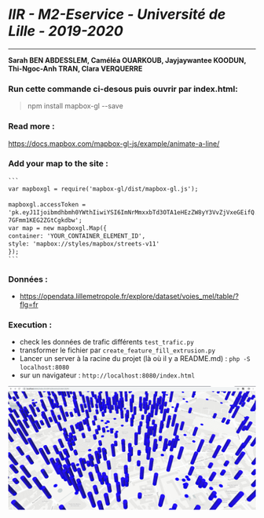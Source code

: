 
# *IIR - M2-Eservice - Université de Lille - 2019-2020*

---

**Sarah BEN ABDESSLEM, Caméléa OUARKOUB, Jayjaywantee KOODUN, Thi-Ngoc-Anh TRAN, Clara VERQUERRE**

### Run cette commande ci-desous puis ouvrir par index.html:

> npm install mapbox-gl --save

### Read more :
https://docs.mapbox.com/mapbox-gl-js/example/animate-a-line/


### Add your map to the site : 

    ```
    var mapboxgl = require('mapbox-gl/dist/mapbox-gl.js');
    
    mapboxgl.accessToken = 'pk.eyJ1Ijoibmdhbmh0YWthIiwiYSI6ImNrMmxxbTd3OTA1eHEzZW8yY3VvZjVxeGEifQ.8V-7GFmm1KEG2ZGtCgkdbw';
    var map = new mapboxgl.Map({
    container: 'YOUR_CONTAINER_ELEMENT_ID',
    style: 'mapbox://styles/mapbox/streets-v11'
    });
    ```

### Données :
- https://opendata.lillemetropole.fr/explore/dataset/voies_mel/table/?flg=fr

### Execution :
- check les données de trafic différents `test_trafic.py`
- transformer le fichier par `create_feature_fill_extrusion.py`
- Lancer un server à la racine du projet (là où il y a README.md) : `php -S localhost:8080`
- sur un navigateur : `http://localhost:8080/index.html`



![Example](./example.png)